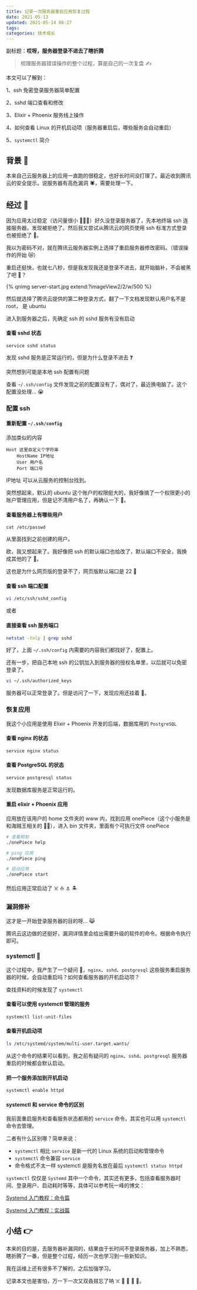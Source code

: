 ```yaml
---
title: 记录一次服务器重启应用恢复过程
date: 2021-05-13
updated: 2021-05-14 08:27
tags:
categories: 技术成长
---
```


副标题：**哎呀，服务器登录不进去了瞎折腾** 

> 梳理服务器错误操作的整个过程，算是自己的一次复盘 ✍️

本文可以了解到：

1、ssh 免密登录服务器简单配置

2、sshd 端口查看和修改

3、Elixir + Phoenix 服务线上操作

4、如何查看 Linux 的开机启动项（服务器重启后，哪些服务会自动重启）

5、`systemctl` 简介

## 背景 🚦
本来自己云服务器上的应用一直跑的很稳定，也好长时间没打理了。最近收到腾讯云的安全提示，说服务器有高危漏洞 🕷，需要处理一下。

## 经过 🚜
因为应用太过稳定（访问量很小 🤷🏻‍♀️）好久没登录服务器了，先本地终端 ssh 连接服务器，发现被拒绝了。然后我又尝试从腾讯云的网页使用 ssh 标准方式登录也被拒绝了 🐣。

我以为密码不对，就在腾讯云服务器实例上选择了重启服务器修改密码。（错误操作的开始 😿）

重启还挺快，也就七八秒，但是我发现我还是登录不进去，就开始脑补，不会被黑了吧 🤖？

{% qnimg server-start.jpg extend:?imageView2/2/w/500 %}

然后就选择了腾讯云提供的第二种登录方式，翻了一下文档发现默认用户名不是 root， 是 ubuntu

进入到服务器之后，先确定 ssh 的 sshd 服务有没有启动

#### 查看 sshd 状态

```shell
service sshd status
```

发现 sshd 服务是正常运行的，但是为什么登录不进去 ❓

突然想到可能是本地 ssh 配置有问题

查看 `~/.ssh/config` 文件发现之前的配置没有了，偶对了，最近换电脑了。这个配置没处理... 😭

### 配置 ssh
#### 重新配置 `~/.ssh/config`

添加类似的内容
```ssh
Host 这里自定义个字符串
    HostName IP地址
    User 用户名
    Port 端口号
```

IP地址 可以从云服务的控制台找到。

突然想起来，默认的 ubuntu 这个账户的权限挺大的，我好像搞了一个权限更小的账户管理应用，但是记不清用户名了，再确认一下 🙈。

#### 查看服务器上有哪些用户

```shell
cat /etc/passwd
```

从里面找到之前创建的用户。

欧，我又想起来了。我好像把 ssh 的默认端口也给改了，默认端口不安全，我换成其他的了 🐶。

这也是为什么网页版的登录不了，网页版默认端口是 22 🙈

#### 查看 ssh 端口配置

```bash
vi /etc/ssh/sshd_config
```

或者

#### 直接查看 ssh 服务端口

```bash
netstat -tnlp | grep sshd
```

好了，上面 `~/.ssh/config` 内需要的内容我们都找好了，配置上。

还有一步，把自己本地 ssh 的公钥加入到服务器的授权名单里，以后就可以免密登录了。

```sh
vi ~/.ssh/authorized_keys
```

服务器可以正常登录了。但是访问了一下，发现应用还挂着 🐤。

### 恢复应用

我这个小应用是使用 Elixir + Phoenix 开发的后端，数据库用的 `PostgreSQL`

#### 查看 nginx 的状态

```sh
service nginx status
```

#### 查看 PostgreSQL 的状态

```sh
service postgresql status
```

发现数据库服务是正常运行的。

#### 重启 elixir + Phoenix 应用

应用放在该用户的 home 文件夹的 www 内，找到应用 onePiece（这个小服务是和海贼王相关的 🏴‍☠️），进入 bin 文件夹，里面有个可执行文件 onePiece

```sh
# 查看帮助
./onePiece help

# ping 应用 
./onePiece ping

# 启动应用
./onePiece start
```

然后应用正常启动了 ☠️ ⛵️ ⚓️ 🏝


### 漏洞修补 

这才是一开始登录服务器的目的呀... 😹

腾讯云这边做的还挺好，漏洞详情里会给出需要升级的软件的命令。根据命令执行即可。

### systemctl 🎈

这个过程中，我产生了一个疑问 🤔，`nginx`、`sshd`、`postgresql` 这些服务重启服务器的时候，会自动重启吗？如何查看服务器的开机启动项？

查找资料的时候发现了 `systemctl` 

#### 查看可以使用 systemctl 管理的服务

```sh
systemctl list-unit-files
```

#### 查看开机启动项

```sh
ls /etc/systemd/system/multi-user.target.wants/
```

从这个命令的结果可以看到，我之前有疑问的 `nginx`、`sshd`、`postgresql` 服务器重启的时候都会默认启动。

#### 把一个服务添加到开机启动

```sh
systemctl enable httpd
```

#### systemctl 和 service 命令的区别

我前面重启服务和查看服务状态都用的 `service` 命令，其实也可以用 `systemctl` 命令去管理。

二者有什么区别哪？简单来说：
* `systemctl` 相比 `service` 是新一代的 Linux 系统的启动和管理命令
* `systemctl` 命令兼容 `service`
* 命令格式不太一样 systemctl 是服务名放在最后 `systemctl status httpd`

`systemctl` 仅仅是 `Systemd` 其中一个命令，其实还有更多，包括查看服务器时间、登录用户、启动耗时等等，具体可以参考阮一峰的博文：

[Systemd 入门教程：命令篇](https://www.ruanyifeng.com/blog/2016/03/systemd-tutorial-commands.html)

[Systemd 入门教程：实战篇](https://www.ruanyifeng.com/blog/2016/03/systemd-tutorial-part-two.html)


## 小结 👉
本来的目的是，去服务器补漏洞的，结果由于长时间不登录服务器，加上不熟悉，瞎折腾了一番，但是整个过程，经历一次也学习到一些新知识。

我在运维上还有很多不了解的，之后加强学习。

记录本文也是害怕，万一下一次又双叒叕忘了呐 ☠️ 🙈 🐣 🧶 🤪。




















